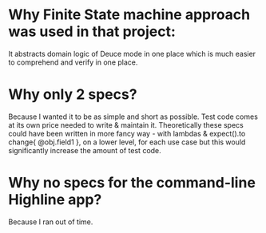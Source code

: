 # Why Finite State machine approach was used in that project:

It abstracts domain logic of Deuce mode in one place which is much easier to comprehend and verify in one place.

# Why only 2 specs?

Because I wanted it to be as simple and short as possible. Test code comes at its own price needed to write & maintain it.
Theoretically these specs could have been written in more fancy way - with lambdas & expect().to change{ @obj.field1 }, on a lower level, for each use case but this would significantly increase the amount of test code.

# Why no specs for the command-line Highline app?

Because I ran out of time.

